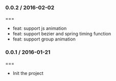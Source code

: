 ### 0.0.2 / 2016-02-02
===
- feat: support js animation
- feat: support bezier and spring timing function
- feat: support group animation

### 0.0.1 / 2016-01-21
===
- Init the project
